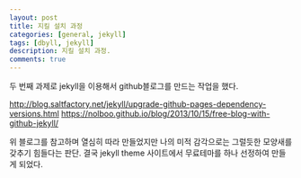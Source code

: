 ```yaml
---
layout: post
title: 지킬 설치 과정
categories: [general, jekyll]
tags: [dbyll, jekyll]
description: 지킬 설치 과정.
comments: true
---
```


두 번째 과제로 jekyll을 이용해서 github블로그를 만드는 작업을 했다.

http://blog.saltfactory.net/jekyll/upgrade-github-pages-dependency-versions.html
https://nolboo.github.io/blog/2013/10/15/free-blog-with-github-jekyll/

위 블로그를 참고하며 열심히 따라 만들었지만 나의 미적 감각으로는 그럴듯한 모양새를 갖추기 힘들다는 판단.
결국 jekyll theme 사이트에서 무료테마를 하나 선정하여 만들게 되었다.
